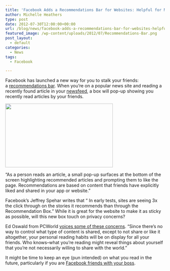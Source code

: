 ```yaml
---
title: 'Facebook Adds a Recommendations Bar for Websites: Helpful for More Views, Harmful for Personal Privacy?'
author: Michelle Heathers
type: post
date: 2012-07-30T12:00:00+00:00
url: /blog/news/facebook-adds-a-recommendations-bar-for-websites-helpful-for-more-views-harmful-for-personal-privacy-2
featured_image: /wp-content/uploads/2012/07/Recommendations-Bar.png
post_layout:
  - default
categories:
  - News
tags:
  - Facebook

---
```

Facebook has launched a new way for you to stalk your friends: a [recommendations bar][1]. When you’re on a popular news site and reading a recently found article in your [newsfeed][2], a box will pop-up showing you recently read articles by your friends.

[<img title="Recommendations Bar" src="http://localhost/brandglue/old-website/wp-content/uploads/2012/07/Recommendations-Bar.png" alt="" width="340" height="202" />][3]

“As a person reads an article, a small pop-up surfaces at the bottom of the screen highlighting recommended articles and prompting them to like the page. Recommendations are based on content that friends have explicitly liked and shared in your app or website.”

Facebook’s Jeffrey Spehar writes that “ In early tests, sites are seeing 3x the click through on the stories it recommends than through the Recommendation Box.” While it is great for the website to make it as sticky as possible, will this new box touch on privacy concerns?

Ed Oswald from PCWorld [voices some of these concerns][4]. “Since there’s no way to control what type of content is shared, except to not share or like it altogether, your personal reading habits will be on display for all your friends. Who knows–what you’re reading might reveal things about yourself that you’re not necessarily willing to share with the world.”

It might be time to keep an eye (pun intended) on what you read in the future, particularly if you are [Facebook friends with your boss][5].

 [1]: https://developers.facebook.com/blog/post/2012/07/26/introducing-the-recommendations-bar/
 [2]: http://localhost/brandglue/old-website/about-nfo
 [3]: http://localhost/brandglue/old-website/wp-content/uploads/2012/07/Recommendations-Bar.png
 [4]: http://www.pcworld.com/article/259925/facebooks_recommendations_bar_a_privacy_concern.html
 [5]: http://www.huffingtonpost.com/2012/03/26/facebook-friends-boss_n_1378669.html